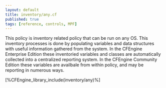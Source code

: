 ```yaml
---
layout: default
title: inventory/any.cf
published: true
tags: [reference, controls, MPF]
---
```


This policy is inventory related policy that can be run on any OS. This
inventory processes is done by populating variables and data structures with
useful information gathered from the system. In the CFEngine Enterprise Edition
these inventoried variables and classes are automatically collected into a
centralized reporting system. In the CFEngine Community Edition these variables
are availbale from within policy, and may be reporting in numerous ways.

[%CFEngine_library_include(inventory/any)%]


